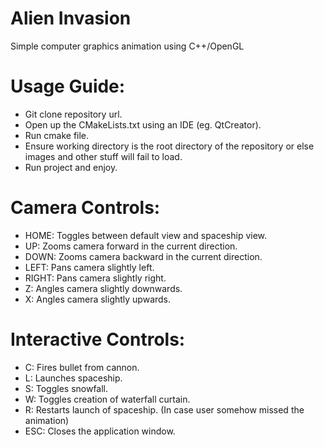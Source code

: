 # Alien Invasion
Simple computer graphics animation using C++/OpenGL

# Usage Guide:
- Git clone repository url.
- Open up the CMakeLists.txt using an IDE (eg. QtCreator).
- Run cmake file.
- Ensure working directory is the root directory of the repository or else images and other stuff will fail to load.
- Run project and enjoy.

# Camera Controls:
- HOME: Toggles between default view and spaceship view.
- UP: Zooms camera forward in the current direction.
- DOWN: Zooms camera backward in the current direction.
- LEFT: Pans camera slightly left.
- RIGHT: Pans camera slightly right.
- Z: Angles camera slightly downwards.
- X: Angles camera slightly upwards.

# Interactive Controls:
- C: Fires bullet from cannon.
- L: Launches spaceship.
- S: Toggles snowfall.
- W: Toggles creation of waterfall curtain.
- R: Restarts launch of spaceship. (In case user somehow missed the animation)
- ESC: Closes the application window.
